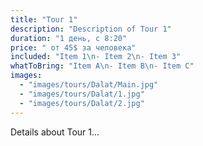 ```yaml
---
title: "Tour 1"
description: "Description of Tour 1"
duration: "1 день, с 8:20"
price: " от 45$ за человека"
included: "Item 1\n- Item 2\n- Item 3"
whatToBring: "Item A\n- Item B\n- Item C"
images:
  - "images/tours/Dalat/Main.jpg"
  - "images/tours/Dalat/1.jpg"
  - "images/tours/Dalat/2.jpg"
---
```


Details about Tour 1...
